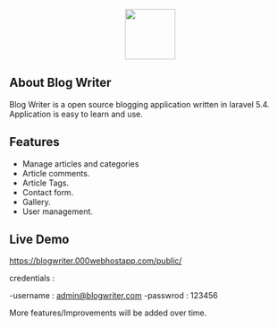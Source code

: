 <p align="center"><img src="https://blogwriter.000webhostapp.com/public/images/logo/logo.png" height="90"></p>




## About Blog Writer

Blog Writer is a  open source blogging application written in laravel 5.4.
Application is easy to learn and use.

## Features
- Manage articles and categories
- Article comments.
- Article Tags.
- Contact form.
- Gallery.
- User management.

## Live Demo
https://blogwriter.000webhostapp.com/public/

credentials :

-username : admin@blogwriter.com
-passwrod : 123456 


More features/Improvements will be added over time.




